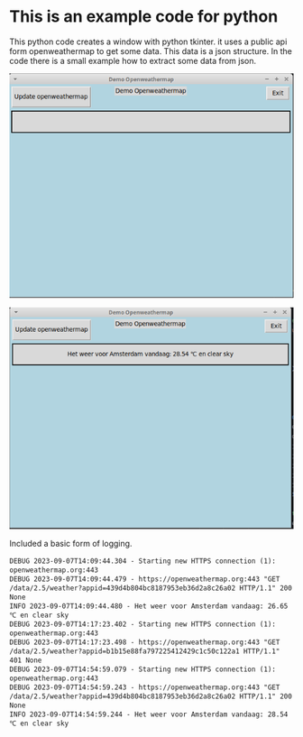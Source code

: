 # This is an example code for python

This python code creates a window with python tkinter.
it uses a public api form openweathermap to get some data.
This data is a json structure.
In the code there is a small example how to extract some data from json.

![Example](https://raw.githubusercontent.com/w2k8/example_python_code/main/project_openweathermap_gui/images/demo_openweathermap_gui1.png)

![Example](https://raw.githubusercontent.com/w2k8/example_python_code/main/project_openweathermap_gui/images/demo_openweathermap_gui2.png)

Included a basic form of logging.

```
DEBUG 2023-09-07T14:09:44.304 - Starting new HTTPS connection (1): openweathermap.org:443
DEBUG 2023-09-07T14:09:44.479 - https://openweathermap.org:443 "GET /data/2.5/weather?appid=439d4b804bc8187953eb36d2a8c26a02 HTTP/1.1" 200 None
INFO 2023-09-07T14:09:44.480 - Het weer voor Amsterdam vandaag: 26.65 ℃ en clear sky
DEBUG 2023-09-07T14:17:23.402 - Starting new HTTPS connection (1): openweathermap.org:443
DEBUG 2023-09-07T14:17:23.498 - https://openweathermap.org:443 "GET /data/2.5/weather?appid=b1b15e88fa797225412429c1c50c122a1 HTTP/1.1" 401 None
DEBUG 2023-09-07T14:54:59.079 - Starting new HTTPS connection (1): openweathermap.org:443
DEBUG 2023-09-07T14:54:59.243 - https://openweathermap.org:443 "GET /data/2.5/weather?appid=439d4b804bc8187953eb36d2a8c26a02 HTTP/1.1" 200 None
INFO 2023-09-07T14:54:59.244 - Het weer voor Amsterdam vandaag: 28.54 ℃ en clear sky
```
